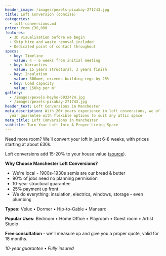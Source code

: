 ```yaml
---
header_image: /images/pexels-pixabay-271743.jpg
title: Loft Conversion (concise)
categories:
  - loft-conversions.md
price: from £30,000
features:
  - 3D visualisation before we begin
  - Skip hire and waste removal included
  - Dedicated point of contact throughout
specs:
  - key: Timeline
    value: 4 - 6 weeks from initial meeting
  - key: Warranties
    value: 15 years structural, 3 years finish
  - key: Insulation
    value: 300mm+, exceeds building regs by 25%
  - key: Load capacity
    value: 150kg per m²
gallery:
  - /images/pexels-heyho-6032424.jpg
  - /images/pexels-pixabay-271743.jpg
header_text: Loft Conversions in Manchester
meta_description: With 20+ years experience in loft conversions, we offer a 15
  year guarantee with flexible options to suit any attic space
meta_title: Loft Conversions in Manchester
subtitle: Turn Your Loft Into A Proper Living Space
---
```

Need more room? We'll convert your loft in just 6-8 weeks, with prices starting at about £30k.

Loft conversions add 15-20% to your house value ([source](https://resi.co.uk/advice/loft-conversions/loft-conversions-add-value-to-your-home)).

**Why Choose Manchester Loft Conversions?**

- We're local - 1900s-1930s semis are our bread & butter
- 90% of jobs need no planning permission
- 10-year structural guarantee
- 25% payment up front
- We do everything: insulation, electrics, windows, storage - even plumbing

**Types:** Velux • Dormer • Hip-to-Gable • Mansard

**Popular Uses:** Bedroom • Home Office • Playroom • Guest room • Artist Studio

**Free consultation** - we'll measure up and give you a proper quote, valid for 18 months.

*10-year guarantee • Fully insured*